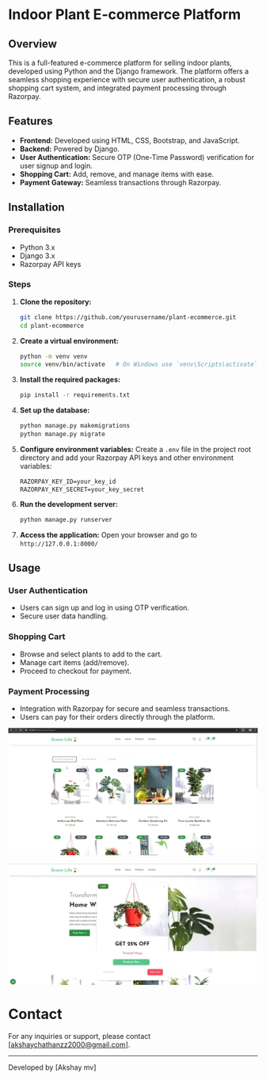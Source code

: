 # Indoor Plant E-commerce Platform

## Overview
This is a full-featured e-commerce platform for selling indoor plants, developed using Python and the Django framework. The platform offers a seamless shopping experience with secure user authentication, a robust shopping cart system, and integrated payment processing through Razorpay.

## Features
- **Frontend:** Developed using HTML, CSS, Bootstrap, and JavaScript.
- **Backend:** Powered by Django.
- **User Authentication:** Secure OTP (One-Time Password) verification for user signup and login.
- **Shopping Cart:** Add, remove, and manage items with ease.
- **Payment Gateway:** Seamless transactions through Razorpay.

## Installation

### Prerequisites
- Python 3.x
- Django 3.x
- Razorpay API keys

### Steps

1. **Clone the repository:**
    ```bash
    git clone https://github.com/yourusername/plant-ecommerce.git
    cd plant-ecommerce
    ```

2. **Create a virtual environment:**
    ```bash
    python -m venv venv
    source venv/bin/activate   # On Windows use `venv\Scripts\activate`
    ```

3. **Install the required packages:**
    ```bash
    pip install -r requirements.txt
    ```

4. **Set up the database:**
    ```bash
    python manage.py makemigrations
    python manage.py migrate
    ```

5. **Configure environment variables:**
    Create a `.env` file in the project root directory and add your Razorpay API keys and other environment variables:
    ```
    RAZORPAY_KEY_ID=your_key_id
    RAZORPAY_KEY_SECRET=your_key_secret
    ```

6. **Run the development server:**
    ```bash
    python manage.py runserver
    ```

7. **Access the application:**
    Open your browser and go to `http://127.0.0.1:8000/`

## Usage

### User Authentication
- Users can sign up and log in using OTP verification.
- Secure user data handling.

### Shopping Cart
- Browse and select plants to add to the cart.
- Manage cart items (add/remove).
- Proceed to checkout for payment.

### Payment Processing
- Integration with Razorpay for secure and seamless transactions.
- Users can pay for their orders directly through the platform.

![Description of the image](static/IMG_20240803_161030.jpg)

![Description of the image](static/IMG_20240803_161042.jpg)




# Contact
For any inquiries or support, please contact [akshaychathanzz2000@gmail.com].

---

Developed by [Akshay mv]
